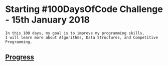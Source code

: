 # Starting #100DaysOfCode Challenge - 15th January 2018

	In this 100 days, my goal is to improve my programming skills, 
	I will learn more about Algorithms, Data Structures, and Competitive Programming.
	
## [Progress](progress.md)



